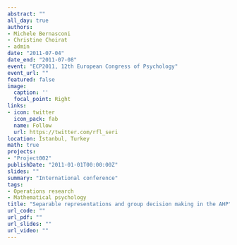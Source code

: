 ```yaml
---
abstract: ""
all_day: true
authors:
- Michele Bernasconi
- Christine Choirat
- admin
date: "2011-07-04"
date_end: "2011-07-08"
event: "ECP2011, 12th European Congress of Psychology"
event_url: ""
featured: false
image:
  caption: ''
  focal_point: Right
links:
- icon: twitter
  icon_pack: fab
  name: Follow
  url: https://twitter.com/rfl_seri
location: İstanbul, Turkey
math: true
projects:
- "Project002"
publishDate: "2011-01-01T00:00:00Z"
slides: ""
summary: "International conference"
tags:
- Operations research
- Mathematical psychology
title: "Separable representations and group decision making in the AHP"
url_code: ""
url_pdf: ""
url_slides: ""
url_video: ""
---
```

